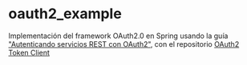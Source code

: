# oauth2_example
Implementación del framework OAuth2.0 en Spring usando la guía ["Autenticando servicios REST con OAuth2"](https://www.sngular.com/es/insights/22/autenticando-servicios-rest-con-oauth2-1), con el repositorio [OAuth2 Token Client](https://github.com/malkomich/oauth2-token-client)
